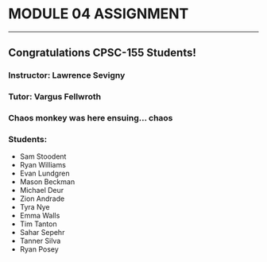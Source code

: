 # MODULE 04 ASSIGNMENT
---  
## Congratulations CPSC-155 Students!
  
### Instructor: Lawrence Sevigny

### Tutor: Vargus Fellwroth
  
### Chaos monkey was here ensuing... chaos
  
### Students:
* Sam Stoodent
* Ryan Williams
* Evan Lundgren
* Mason Beckman
* Michael Deur
* Zion Andrade
* Tyra Nye
* Emma Walls
* Tim Tanton
* Sahar Sepehr
* Tanner Silva
* Ryan Posey
